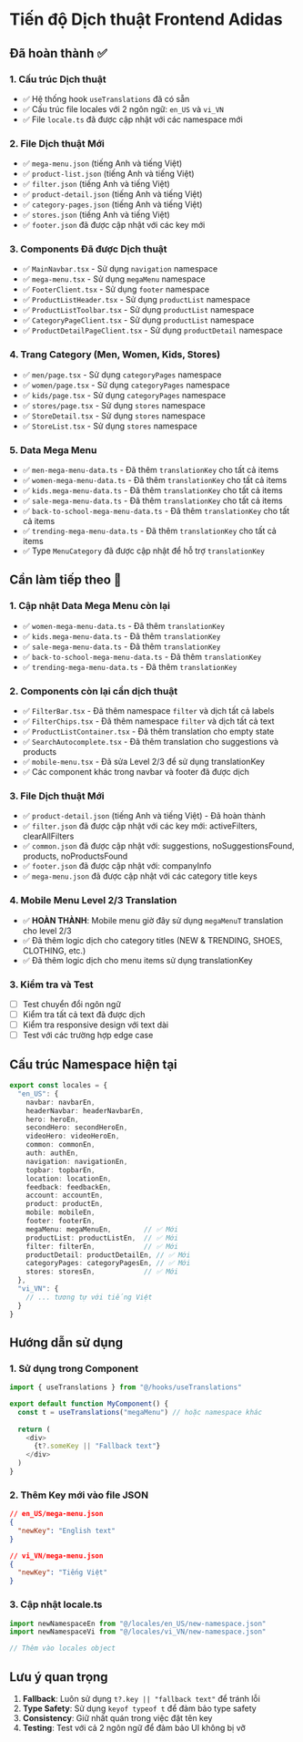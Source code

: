 # Tiến độ Dịch thuật Frontend Adidas

## Đã hoàn thành ✅

### 1. Cấu trúc Dịch thuật
- ✅ Hệ thống hook `useTranslations` đã có sẵn
- ✅ Cấu trúc file locales với 2 ngôn ngữ: `en_US` và `vi_VN`
- ✅ File `locale.ts` đã được cập nhật với các namespace mới

### 2. File Dịch thuật Mới
- ✅ `mega-menu.json` (tiếng Anh và tiếng Việt)
- ✅ `product-list.json` (tiếng Anh và tiếng Việt)
- ✅ `filter.json` (tiếng Anh và tiếng Việt)
- ✅ `product-detail.json` (tiếng Anh và tiếng Việt)
- ✅ `category-pages.json` (tiếng Anh và tiếng Việt)
- ✅ `stores.json` (tiếng Anh và tiếng Việt)
- ✅ `footer.json` đã được cập nhật với các key mới

### 3. Components Đã được Dịch thuật
- ✅ `MainNavbar.tsx` - Sử dụng `navigation` namespace
- ✅ `mega-menu.tsx` - Sử dụng `megaMenu` namespace
- ✅ `FooterClient.tsx` - Sử dụng `footer` namespace
- ✅ `ProductListHeader.tsx` - Sử dụng `productList` namespace
- ✅ `ProductListToolbar.tsx` - Sử dụng `productList` namespace
- ✅ `CategoryPageClient.tsx` - Sử dụng `productList` namespace
- ✅ `ProductDetailPageClient.tsx` - Sử dụng `productDetail` namespace

### 4. Trang Category (Men, Women, Kids, Stores)
- ✅ `men/page.tsx` - Sử dụng `categoryPages` namespace
- ✅ `women/page.tsx` - Sử dụng `categoryPages` namespace  
- ✅ `kids/page.tsx` - Sử dụng `categoryPages` namespace
- ✅ `stores/page.tsx` - Sử dụng `stores` namespace
- ✅ `StoreDetail.tsx` - Sử dụng `stores` namespace
- ✅ `StoreList.tsx` - Sử dụng `stores` namespace

### 5. Data Mega Menu
- ✅ `men-mega-menu-data.ts` - Đã thêm `translationKey` cho tất cả items
- ✅ `women-mega-menu-data.ts` - Đã thêm `translationKey` cho tất cả items
- ✅ `kids.mega-menu-data.ts` - Đã thêm `translationKey` cho tất cả items
- ✅ `sale-mega-menu-data.ts` - Đã thêm `translationKey` cho tất cả items
- ✅ `back-to-school-mega-menu-data.ts` - Đã thêm `translationKey` cho tất cả items
- ✅ `trending-mega-menu-data.ts` - Đã thêm `translationKey` cho tất cả items
- ✅ Type `MenuCategory` đã được cập nhật để hỗ trợ `translationKey`

## Cần làm tiếp theo 🔄

### 1. Cập nhật Data Mega Menu còn lại
- ✅ `women-mega-menu-data.ts` - Đã thêm `translationKey`
- ✅ `kids.mega-menu-data.ts` - Đã thêm `translationKey`
- ✅ `sale-mega-menu-data.ts` - Đã thêm `translationKey`
- ✅ `back-to-school-mega-menu-data.ts` - Đã thêm `translationKey`
- ✅ `trending-mega-menu-data.ts` - Đã thêm `translationKey`

### 2. Components còn lại cần dịch thuật
- ✅ `FilterBar.tsx` - Đã thêm namespace `filter` và dịch tất cả labels
- ✅ `FilterChips.tsx` - Đã thêm namespace `filter` và dịch tất cả text
- ✅ `ProductListContainer.tsx` - Đã thêm translation cho empty state
- ✅ `SearchAutocomplete.tsx` - Đã thêm translation cho suggestions và products
- ✅ `mobile-menu.tsx` - Đã sửa Level 2/3 để sử dụng translationKey
- ✅ Các component khác trong navbar và footer đã được dịch

### 3. File Dịch thuật Mới
- ✅ `product-detail.json` (tiếng Anh và tiếng Việt) - Đã hoàn thành
- ✅ `filter.json` đã được cập nhật với các key mới: activeFilters, clearAllFilters
- ✅ `common.json` đã được cập nhật với: suggestions, noSuggestionsFound, products, noProductsFound
- ✅ `footer.json` đã được cập nhật với: companyInfo
- ✅ `mega-menu.json` đã được cập nhật với các category title keys

### 4. Mobile Menu Level 2/3 Translation
- ✅ **HOÀN THÀNH**: Mobile menu giờ đây sử dụng `megaMenuT` translation cho level 2/3
- ✅ Đã thêm logic dịch cho category titles (NEW & TRENDING, SHOES, CLOTHING, etc.)
- ✅ Đã thêm logic dịch cho menu items sử dụng translationKey

### 3. Kiểm tra và Test
- [ ] Test chuyển đổi ngôn ngữ
- [ ] Kiểm tra tất cả text đã được dịch
- [ ] Kiểm tra responsive design với text dài
- [ ] Test với các trường hợp edge case

## Cấu trúc Namespace hiện tại

```typescript
export const locales = {
  "en_US": {
    navbar: navbarEn,
    headerNavbar: headerNavbarEn,
    hero: heroEn,
    secondHero: secondHeroEn,
    videoHero: videoHeroEn,
    common: commonEn,
    auth: authEn,
    navigation: navigationEn,
    topbar: topbarEn,
    location: locationEn,
    feedback: feedbackEn,
    account: accountEn,
    product: productEn,
    mobile: mobileEn,
    footer: footerEn,
    megaMenu: megaMenuEn,        // ✅ Mới
    productList: productListEn,  // ✅ Mới
    filter: filterEn,            // ✅ Mới
    productDetail: productDetailEn, // ✅ Mới
    categoryPages: categoryPagesEn, // ✅ Mới
    stores: storesEn,            // ✅ Mới
  },
  "vi_VN": {
    // ... tương tự với tiếng Việt
  }
}
```

## Hướng dẫn sử dụng

### 1. Sử dụng trong Component
```typescript
import { useTranslations } from "@/hooks/useTranslations"

export default function MyComponent() {
  const t = useTranslations("megaMenu") // hoặc namespace khác
  
  return (
    <div>
      {t?.someKey || "Fallback text"}
    </div>
  )
}
```

### 2. Thêm Key mới vào file JSON
```json
// en_US/mega-menu.json
{
  "newKey": "English text"
}

// vi_VN/mega-menu.json  
{
  "newKey": "Tiếng Việt"
}
```

### 3. Cập nhật locale.ts
```typescript
import newNamespaceEn from "@/locales/en_US/new-namespace.json"
import newNamespaceVi from "@/locales/vi_VN/new-namespace.json"

// Thêm vào locales object
```

## Lưu ý quan trọng

1. **Fallback**: Luôn sử dụng `t?.key || "fallback text"` để tránh lỗi
2. **Type Safety**: Sử dụng `keyof typeof t` để đảm bảo type safety
3. **Consistency**: Giữ nhất quán trong việc đặt tên key
4. **Testing**: Test với cả 2 ngôn ngữ để đảm bảo UI không bị vỡ
